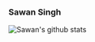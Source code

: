### Sawan Singh

![Sawan's github stats](https://github-readme-stats.vercel.app/api?username=sawansib&count_private=true)
